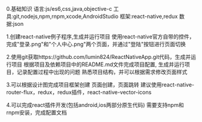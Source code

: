 0.基础知识
	语言:js/es6,css,java,objective-c
	工具:git,nodejs,npm,rnpm,xcode,AndroidStudio
	框架:react-native,redux
	数据:json
	
1.创建react-native例子程序,生成并运行项目
	使用react-native官方自带的控件，完成"登录.png"和"个人中心.png"两个页面，并通过"登陆"按钮进行页面切换
	
2.使用git获取https://github.com/lumin824/ReactNativeApp.git代码，生成并运行项目
	根据项目及依赖项目中的README.md文件完成项目配置, 生成并运行项目，记录配置过程中出现的问题
	熟悉项目结构，并可以根据需求修改页面样式
	
3.可以根据设计图完成项目框架创建
	页面创建，页面跳转
	建议使用react-native-router-flux，redux，redux插件，react-native-vector-icons
	
4.可以完成react插件开发(包括android,ios两部分原生代码)
	需要支持npm和rnpm安装，完成配置文档


	